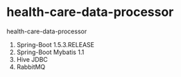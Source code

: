 # health-care-data-processor
health-care-data-processor
1. Spring-Boot 1.5.3.RELEASE
2. Spring-Boot Mybatis 1.1
3. Hive JDBC
4. RabbitMQ

